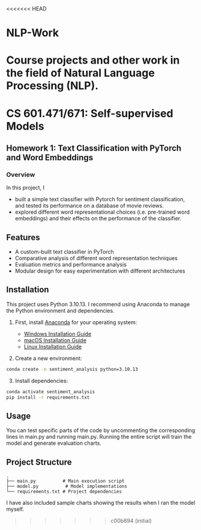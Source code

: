 <<<<<<< HEAD
# NLP-Work
Course projects and other work in the field of Natural Language Processing (NLP).
=======
# CS 601.471/671: Self-supervised Models
## Homework 1: Text Classification with PyTorch and Word Embeddings

### Overview
In this project, I 
- built a simple text classifier with Pytorch for sentiment classification, and tested its performance on a database of movie reviews.
- explored different word representational choices (i.e. pre-trained word embeddings) and their effects on the performance of the classifier.

## Features
- A custom-built text classifier in PyTorch
- Comparative analysis of different word representation techniques
- Evaluation metrics and performance analysis
- Modular design for easy experimentation with different architectures

## Installation

This project uses Python 3.10.13. I recommend using Anaconda to manage the Python environment and dependencies.

1. First, install [Anaconda](https://www.anaconda.com/download#downloads) for your operating system:
   - [Windows Installation Guide](https://docs.anaconda.com/free/anaconda/install/windows/)
   - [macOS Installation Guide](https://docs.anaconda.com/free/anaconda/install/mac-os/)
   - [Linux Installation Guide](https://docs.anaconda.com/free/anaconda/install/linux/)

2. Create a new environment:
```bash
conda create -n sentiment_analysis python=3.10.13
```

3. Install dependencies:
```bash
conda activate sentiment_analysis
pip install -r requirements.txt
```

## Usage
You can test specific parts of the code by uncommenting the corresponding lines in main.py and running main.py.
Running the entire script will train the model and generate evaluation charts.


## Project Structure
```
.
├── main.py          # Main execution script
├── model.py          # Model implementations
└── requirements.txt # Project dependencies
```
I have also included sample charts showing the results when I ran the model myself.

>>>>>>> c00b894 (initial)
